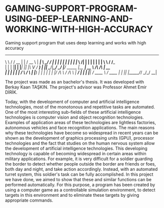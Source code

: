 # GAMING-SUPPORT-PROGRAM-USING-DEEP-LEARNING-AND-WORKING-WITH-HIGH-ACCURACY
Gaming support program that uses deep learning and works with high accuracy

__ ______ _ ____ _____
\ \ / / __ \| | / __ \ | ____|
\ \_/ / | | | | | | | |_ _| |__
\ /| | | | | | | | \ \ / /___ \
| | | |__| | |___| |__| |\ V / ___) |
|_| \____/|______\____/ \_/ |____/ _____
|__ __| __ \ /\ /\ | __ \
| | | | | | / \ / \ | |__) |
| | | | | |/ /\ \ / /\ \ | ___/
| | | |__| / ____ \ / ____ \| |
|_| |_____/_/ \_\/_/ \_\_|




The project was made as an bachelor's thesis. 
It was developed with Berkay Kaan TAŞKIN. 
The project's advisor was Professor Ahmet Emir DİRİK.

Today, with the development of computer and artificial intelligence technologies, most of the monotonous and repetitive tasks are automated. One of the most interesting sub-fields of these artificial intelligence technologies is computer vision and object recognition technologies. Examples of application areas of these technologies are lightless factories, autonomous vehicles and face recognition applications. The main reasons why these technologies have become so widespread in recent years can be shown as the development of graphics processing units (GPU), processor technologies and the fact that studies on the human nervous system allow the development of artificial intelligence technologies. This developing technology is capable of becoming widespread in certain areas within military applications. For example, it is very difficult for a soldier guarding the border to detect whether people outside the border are friends or foes, both day and night, and take action accordingly. Instead, with an automated turret system, this soldier's task can be fully accomplished. In this project we have done, we aimed to show that these and similar functions can be performed automatically. For this purpose, a program has been created by using a computer game as a controllable simulation environment, to detect targets in this environment and to eliminate these targets by giving appropriate commands.
